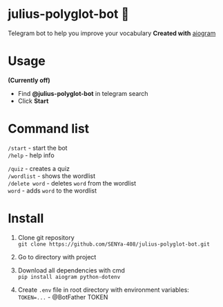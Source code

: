 # **julius-polyglot-bot :horse:**

Telegram bot to help you improve your vocabulary
**Created with** [aiogram](https://github.com/aiogram/aiogram)

# Usage

**(Currently off)**

- Find **@julius-polyglot-bot** in telegram search
- Click **Start**

# Command list

`/start` - start the bot  
`/help` - help info  

`/quiz` - creates a quiz  
`/wordlist` - shows the wordlist  
`/delete word` - deletes `word` from the wordlist  
`word` - adds `word` to the wordlist  

# Install

1. Clone git repository  
   `git clone https://github.com/SENYa-408/julius-polyglot-bot.git`
2. Go to directory with project  
3. Download all dependencies with cmd  
   `pip install aiogram python-dotenv`  

4. Create `.env` file in root directory with environment variables:  
   `TOKEN=...` - @BotFather TOKEN
